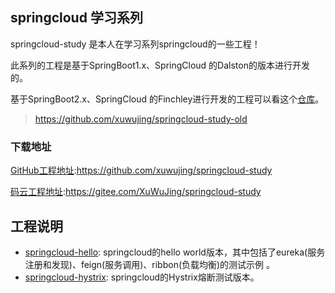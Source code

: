 ## springcloud 学习系列
springcloud-study 是本人在学习系列springcloud的一些工程！



此系列的工程是基于SpringBoot1.x、SpringCloud 的Dalston的版本进行开发的。

基于SpringBoot2.x、SpringCloud 的Finchley进行开发的工程可以看这个[仓库](https://github.com/xuwujing/springcloud-study)。

> https://github.com/xuwujing/springcloud-study-old

### 下载地址

[GitHub工程地址](https://github.com/xuwujing/springcloud-study):https://github.com/xuwujing/springcloud-study

[码云工程地址](https://gitee.com/XuWuJing/springcloud-study):https://gitee.com/XuWuJing/springcloud-study

## 工程说明

- [springcloud-hello](https://github.com/xuwujing/springcloud-study-old/tree/master/springcloud-hello): springcloud的hello world版本，其中包括了eureka(服务注册和发现)、feign(服务调用)、ribbon(负载均衡)的测试示例 。
- [springcloud-hystrix](https://github.com/xuwujing/springcloud-study-old/tree/master/springcloud-hystrix): springcloud的Hystrix熔断测试版本。